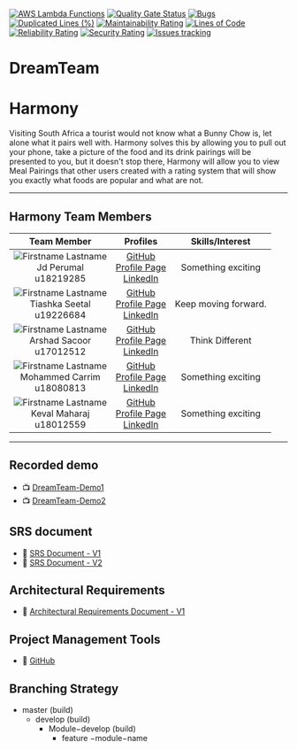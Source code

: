 [![AWS Lambda Functions](https://github.com/COS301-SE-2021/Harmony/actions/workflows/python-app.yml/badge.svg)](https://github.com/COS301-SE-2021/Harmony/actions/workflows/python-app.yml)
[![Quality Gate Status](https://sonarcloud.io/api/project_badges/measure?project=COS301-SE-2021_Harmony&metric=alert_status)](https://sonarcloud.io/dashboard?id=COS301-SE-2021_Harmony)
[![Bugs](https://sonarcloud.io/api/project_badges/measure?project=COS301-SE-2021_Harmony&metric=bugs)](https://sonarcloud.io/dashboard?id=COS301-SE-2021_Harmony)
[![Duplicated Lines (%)](https://sonarcloud.io/api/project_badges/measure?project=COS301-SE-2021_Harmony&metric=duplicated_lines_density)](https://sonarcloud.io/dashboard?id=COS301-SE-2021_Harmony)
[![Maintainability Rating](https://sonarcloud.io/api/project_badges/measure?project=COS301-SE-2021_Harmony&metric=sqale_rating)](https://sonarcloud.io/dashboard?id=COS301-SE-2021_Harmony)
[![Lines of Code](https://sonarcloud.io/api/project_badges/measure?project=COS301-SE-2021_Harmony&metric=ncloc)](https://sonarcloud.io/dashboard?id=COS301-SE-2021_Harmony)
[![Reliability Rating](https://sonarcloud.io/api/project_badges/measure?project=COS301-SE-2021_Harmony&metric=reliability_rating)](https://sonarcloud.io/dashboard?id=COS301-SE-2021_Harmony)
[![Security Rating](https://sonarcloud.io/api/project_badges/measure?project=COS301-SE-2021_Harmony&metric=security_rating)](https://sonarcloud.io/dashboard?id=COS301-SE-2021_Harmony)
[![Issues tracking](https://img.shields.io/github/issues/COS301-SE-2021/Harmony)](https://img.shields.io/github/issues/COS301-SE-2021/Harmony)

# DreamTeam

# Harmony

Visiting South Africa a tourist would not know what a Bunny Chow is, let alone what it pairs well with. Harmony solves this by allowing you to pull out your phone, take a picture of the food and its drink pairings will be presented to you, but it doesn't stop there, Harmony will allow you to view Meal Pairings that other users created with a rating system that will show you exactly what foods are popular and what are not. 


---

## Harmony Team Members

| **Team Member** | **Profiles** | **Skills/Interest**
| :-----: | :-----: | :-----: |
| ![Firstname Lastname](https://i.ibb.co/t24DJcR/Jd-Git-Hub-Profile-Pic.jpg "Firstname Lastname") <br/> Jd Perumal <br/> u18219285 | [GitHub](https://github.com/JdPerumal) <br/> [Profile Page](https://jdperumal.github.io/COS301Website2/) <br/> [LinkedIn](https://www.linkedin.com/in/jd-perumal-4abb1820b/) <br/> | Something exciting |
 ![Firstname Lastname](https://i.ibb.co/30PRKKn/cv-pic-2-4-250x200new.jpg "Firstname Lastname") <br/> Tiashka Seetal <br/> u19226684 | [GitHub](https://github.com/tiashka) <br/> [Profile Page](https://tiashka.github.io/COS301Website2/) <br/> [LinkedIn](https://www.linkedin.com/in/tiashka-seetal-9a9841203/) <br/> | Keep moving forward. |
 ![Firstname Lastname](https://i.ibb.co/c6t0KSk/74b4e6ae-958e-443b-a123-c77ac2.jpg "Arshad Sacoor") <br/> Arshad Sacoor <br/> u17012512 | [GitHub](https://github.com/ASacoor) <br/> [Profile Page](http:www.arshad.co.za) <br/> [LinkedIn](https://www.linkedin.com/in/arshad-sacoor-613a5720b/) <br/> | Think Different |
 ![Firstname Lastname](https://i.ibb.co/VmK1672/20210518-143221.jpg "Firstname Lastname") <br/> Mohammed Carrim <br/> u18080813 | [GitHub](https://github.com/mohammedcarrim) <br/> [Profile Page](https://tiashka.github.io/COS301Website2/) <br/> [LinkedIn](https://www.linkedin.com/in/mohammed-carrim-706415194/) <br/> | Something exciting |
 ![Firstname Lastname](https://i.ibb.co/xDJk39c/Github-Img.jpg "Firstname Lastname") <br/> Keval Maharaj <br/> u18012559 | [GitHub](https://github.com/Keval157) <br/> [Profile Page](https:) <br/> [LinkedIn](https://www.linkedin.com/in/keval-maharaj-829648210/) <br/> | Something exciting |

---

## Recorded demo

* :tv: [DreamTeam-Demo1](https://drive.google.com/file/d/1nDxiOpgDTvwF3yLKnQhtvAptHO-trJP8/view?usp=sharing)
* :tv: [DreamTeam-Demo2](https://drive.google.com/file/d/1HNs5SVvK4D86Od7OrxOauSXbe83Wpj7N/view?usp=sharing)

## SRS document
* :open_book: [SRS Document - V1](https://drive.google.com/file/d/1b0Vfq70Yxiso4dJOJbDcvd1jPnjZuZAg/view?usp=sharing)
* :open_book: [SRS Document - V2](https://drive.google.com/file/d/150R5apTlmF-B4VxIypSXPAuZT2Uugimc/view?usp=sharing)

## Architectural Requirements
* :open_book: [Architectural Requirements Document - V1](https://drive.google.com/file/d/1ZbkhRHpGrlxcGwlZVdmui2pXZEL8-FYE/view?usp=sharing)

## Project Management Tools

* :open_book: [GitHub](https://github.com/COS301-SE-2021/Harmony/projects)

## Branching Strategy

- master (build)
    - develop (build)
        - Module−develop (build)
            - feature −module−name
